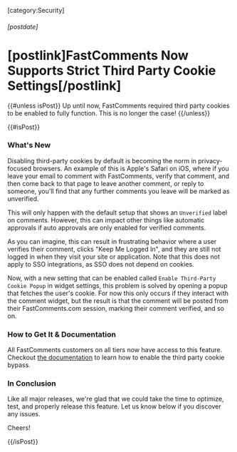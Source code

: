[category:Security]

###### [postdate]
# [postlink]FastComments Now Supports Strict Third Party Cookie Settings[/postlink]

{{#unless isPost}}
Up until now, FastComments required third party cookies to be enabled to fully function. This is no longer the case!
{{/unless}}

{{#isPost}}

### What's New

Disabling third-party cookies by default is becoming the norm in privacy-focused browsers. An example of this is Apple's Safari on iOS, where
if you leave your email to comment with FastComments, verify that comment, and then come back to that page to leave another comment, or reply
to someone, you'll find that any further comments you leave will be marked as unverified.

This will only happen with the default setup that shows an `Unverified` label on comments. However, this can impact other things like automatic approvals
if auto approvals are only enabled for verified comments.

As you can imagine, this can result in frustrating behavior where a user verifies their comment, clicks "Keep Me Logged In", and they are
still not logged in when they visit your site or application. Note that this does not apply to SSO integrations, as SSO does not depend
on cookies.

Now, with a new setting that can be enabled called `Enable Third-Party Cookie Popup` in widget settings, this problem is solved by
opening a popup that fetches the user's cookie. For now this only occurs if they interact with the comment widget, but the result is that
the comment will be posted from their FastComments.com session, marking their comment verified, and so on.

### How to Get It & Documentation

All FastComments customers on all tiers now have access to this feature. Checkout [the documentation](https://docs.fastcomments.com/guide-customizations-and-configuration.html#enable-third-party-cookie-bypass) to learn how to enable the third
party cookie bypass.

### In Conclusion

Like all major releases, we're glad that we could take the time to optimize, test, and properly release this feature. Let us know
below if you discover any issues.

Cheers!

{{/isPost}}
